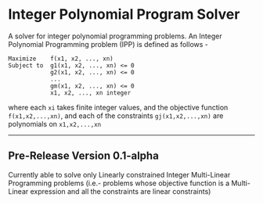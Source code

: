 Integer Polynomial Program Solver
=================================

A solver for integer polynomial programming problems.
An Integer Polynomial Programming problem (IPP) is defined as follows -

```
Maximize    f(x1, x2, ..., xn)
Subject to  g1(x1, x2, ..., xn) <= 0
            g2(x1, x2, ..., xn) <= 0
            ...
            gm(x1, x2, ..., xn) <= 0
            x1, x2, ..., xn integer
```

where each `xi` takes finite integer values, and the objective function `f(x1,x2,...,xn)`, and each of the constraints `gj(x1,x2,...,xn)` are polynomials on `x1,x2,...,xn`

********************************************************************************

Pre-Release Version 0.1-alpha
-----------------------------

Currently able to solve only Linearly constrained Integer Multi-Linear Programming problems (i.e.- problems whose objective function is a Multi-Linear expression and all the constraints are linear constraints)
